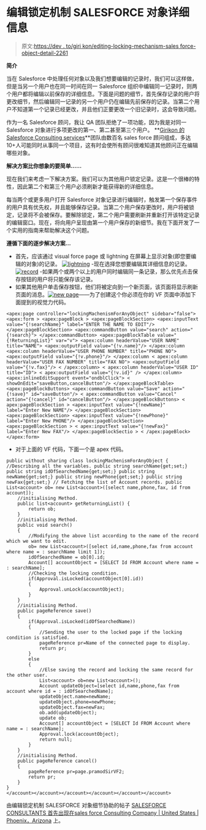 # 编辑锁定机制 SALESFORCE 对象详细信息

> 原文:[https://dev . to/giri kon/editing-locking-mechanism-sales force-object-detail-2261](https://dev.to/girikon/editing-locking-mechanism-salesforce-object-detail-2261)

**简介**

当在 Salesforce 中处理任何对象以及我们想要编辑的记录时，我们可以这样做，但是当另一个用户也在同一时间在同一 Salesforce 组织中编辑同一记录时，则两个用户都将编辑以前保存的详细信息。下面是问题的细节，首先保存记录的用户将更改细节，然后编辑同一记录的另一个用户仍在编辑先前保存的记录。当第二个用户不知道第一个记录已经更改，并且他们正要更改一个旧记录时，这会导致问题。

作为一名 Salesforce 顾问，我让 QA 团队拒绝了一项功能，因为我是对同一 Salesforce 对象进行多项更改的第一、第二甚至第三个用户。 **[Girikon 的 Salesforce Consulting services](https://www.girikon.com.au/salesforce-consultant/)**团队由数百名 sales force 顾问组成，多达 10+人可能同时从事同一个项目，这有时会使所有顾问很难知道其他顾问正在编辑哪些对象。

**解决方案比你想象的要简单……**

现在我们来考虑一下解决方案。我们可以为其他用户锁定记录。这是一个很棒的特性，因此第二个和第三个用户必须刷新才能获得新的详细信息。

每当两个或更多用户打开 Salesforce 对象记录进行编辑时，触发第一个保存事件的用户具有优先权，并且能够保存记录。当第二个用户保存更改时，用户将被锁定，记录将不会被保存。要解除锁定，第二个用户需要刷新并重新打开该特定记录的编辑窗口。现在，将向用户呈现由第一个用户保存的新细节。我在下面开发了一个实用的指南来帮助解决这个问题。

**遵循下面的逐步解决方案…**

*   首先，应该通过 visual force page 或 lightning 在屏幕上显示对象(即您要编辑的对象)的记录。 [![lightning](../Images/6f0d4a081f4727cabcd75458caed57e9.png)](https://www.girikon.com/wp-content/uploads/2019/04/lightning.png) -现在选择您想要编辑其详细信息的记录。 [![record](../Images/a6b8644e2b0948da6fe298548b58b859.png)](https://www.girikon.com/wp-content/uploads/2019/04/record.png) -如果两个或两个以上的用户同时编辑同一条记录，那么优先点击保存按钮的用户将只能保存该记录。
*   如果其他用户单击保存按钮，他们将被定向到一个新页面，该页面将显示刷新页面的消息。[![new page](../Images/4e247463aa68f6a200c62ba104d596df.png)](https://www.girikon.com/wp-content/uploads/2019/04/new-page.png)——为了创建这个你必须在你的 VF 页面中添加下面提到的视觉力代码。

```
<apex:page controller="lockingMachenismForAnyObject" sidebar="false"> <apex:form > <apex:pageBlock > <apex:pageBlockSection> <apex:inputText value="{!searchName}" label="ENTER THE NAME TO EDIT"/> </apex:pageBlockSection> <apex:commandButton value="search" action="{!search}"> </apex:commandButton> <apex:pageBlockTable value="{!ReturningList}" var="v"> <apex:column headerValue="USER NAME" title="NAME"> <apex:outputField value="{!v.name}"/> </apex:column <apex:column headerValue="USER PHONE NUMBER" title="PHONE NO"> <apex:outputField value="{!v.phone}"/> </apex:column < apex:column headerValue="USER FAX NUMBER" title="FAX NO"> <apex:outputField value="{!v.fax}"/> < /apex:column> < apex:column headerValue="USER ID" title="ID"> < apex:outputField value="{!v.id}" /> </apex:column> <apex:inlineEditSupport event="ondblClick"> < showOnEdit="saveButton,cancelButton"/> </apex:pageBlockTable> <apex:pageBlockButtons> <apex:commandButton value="Save" action="{!save}" id="saveButton"/> < apex:commandButton value="Cancel" action="{!cancel}" id="cancelButton"/> </apex:pageBlockButtons> < apex:pageBlockSection > <apex:inputText value="{!newName}" label="Enter New NAME"/> </apex:pageBlockSection> <apex:pageBlockSection> <apex:inputText value="{!newPhone}" label="Enter New PHONE"/> </apex:pageBlockSection> <apex:pageBlockSection > < apex:inputText value="{!newFax}" label="Enter New FAX"/> </apex:pageBlockSectio > < /apex:pageBlock> </apex:form> 
```

*   对于上面的 VF 代码，下面一个是 apex 代码。

```
public without sharing class lockingMachenismForAnyObject { //Describing all the variables. public string searchName{get;set;} public string idOfSearchedName{get;set;} public string newName{get;set;} public string newPhone{get;set;} public string newFax{get;set;} // Fetching the list of Account records. public List<account> ob= new List<account>([select name,phone,fax, id from account]);
    //initialising Method.
    public list<account> getReturningList() { 
        return ob;
    }
    //initialising Method.
    public void search()
    {
        //Modifying the above list according to the name of the record which we want to edit.
        ob= new List<account>([select id,name,phone,fax from account where name = : searchName limit 1]);
        idOfSearchedName = ob[0].id;
        Account[] accountObject = [SELECT Id FROM Account where name = : searchName];
        //Checking the locking condition.
        if(Approval.isLocked(accountObject[0].id))
        {
            Approval.unLock(accountObject);
        }
    }
    //initialising Method.
    public pageReference save()
    {
        if(Approval.isLocked(idOfSearchedName))
        {
            //Sending the user to the locked page if the locking condition is satisfied.
            pageReference pr=Name of the connected page to display.
            return pr;               
        }
        else
        {
            //Else saving the record and locking the same record for the other user.
            List<account> ob=new List<account>();
            Account updateObject=[select id,name,phone,fax from account where id = : idOfSearchedName];
            updateObject.name=newName;
            updateObject.phone=newPhone;
            updateObject.fax=newFax;
            ob.add(updateObject);
            update ob;
            Account[] accountObject = [SELECT Id FROM Account where name = : searchName];
            Approval.lock(accountObject);
            return null;
        }
    }
    //initialising Method.
    public pageReference cancel()
    {
        pageReference pr=page.pramodSirVF2;
        return pr;
    }
}
</account></account></account></account></account></account> 
```

由编辑锁定机制 SALESFORCE 对象细节协助的帖子 [SALESFORCE CONSULTANTS 首先出现在](https://www.girikon.com/blog/salesforce-consultants-assisted-by-the-editing-locking-mechanism-salesforce-object-detail/)[sales force Consulting Company | United States | Phoenix，Arizona](https://www.girikon.com/) 上。